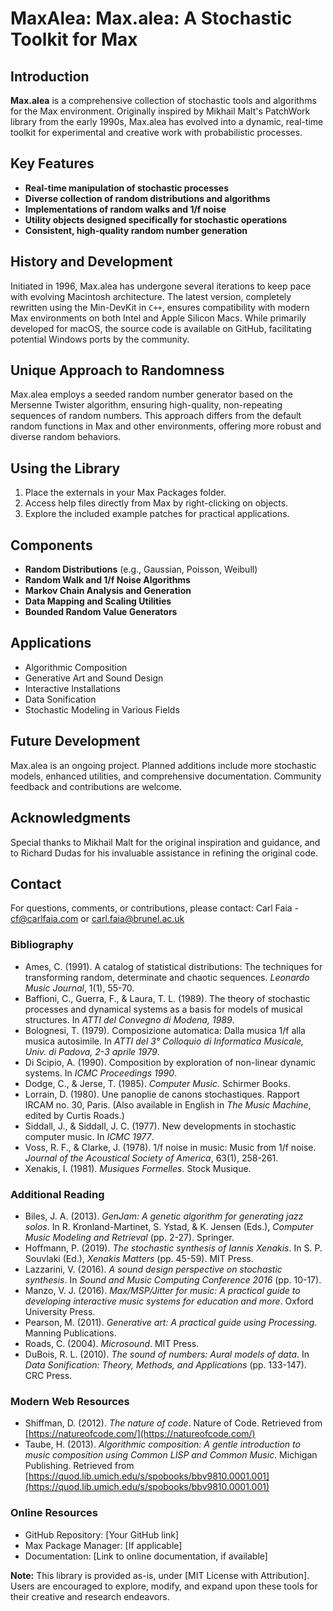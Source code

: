 # MaxAlea: Max.alea: A Stochastic Toolkit for Max


## Introduction

**Max.alea** is a comprehensive collection of stochastic tools and algorithms for the Max environment. Originally inspired by Mikhail Malt's PatchWork library from the early 1990s, Max.alea has evolved into a dynamic, real-time toolkit for experimental and creative work with probabilistic processes.

## Key Features

- **Real-time manipulation of stochastic processes**
- **Diverse collection of random distributions and algorithms**
- **Implementations of random walks and 1/f noise**
- **Utility objects designed specifically for stochastic operations**
- **Consistent, high-quality random number generation**

## History and Development

Initiated in 1996, Max.alea has undergone several iterations to keep pace with evolving Macintosh architecture. The latest version, completely rewritten using the Min-DevKit in `C++`, ensures compatibility with modern Max environments on both Intel and Apple Silicon Macs. While primarily developed for macOS, the source code is available on GitHub, facilitating potential Windows ports by the community.

## Unique Approach to Randomness

Max.alea employs a seeded random number generator based on the Mersenne Twister algorithm, ensuring high-quality, non-repeating sequences of random numbers. This approach differs from the default random functions in Max and other environments, offering more robust and diverse random behaviors.

## Using the Library

1. Place the externals in your Max Packages folder.
2. Access help files directly from Max by right-clicking on objects.
3. Explore the included example patches for practical applications.

## Components

- **Random Distributions** (e.g., Gaussian, Poisson, Weibull)
- **Random Walk and 1/f Noise Algorithms**
- **Markov Chain Analysis and Generation**
- **Data Mapping and Scaling Utilities**
- **Bounded Random Value Generators**

## Applications

- Algorithmic Composition
- Generative Art and Sound Design
- Interactive Installations
- Data Sonification
- Stochastic Modeling in Various Fields

## Future Development

Max.alea is an ongoing project. Planned additions include more stochastic models, enhanced utilities, and comprehensive documentation. Community feedback and contributions are welcome.

## Acknowledgments

Special thanks to Mikhail Malt for the original inspiration and guidance, and to Richard Dudas for his invaluable assistance in refining the original code.

## Contact

For questions, comments, or contributions, please contact:
Carl Faia - cf@carlfaia.com or carl.faia@brunel.ac.uk


### Bibliography

- Ames, C. (1991). A catalog of statistical distributions: The techniques for transforming random, determinate and chaotic sequences. *Leonardo Music Journal*, 1(1), 55-70.
- Baffioni, C., Guerra, F., & Laura, T. L. (1989). The theory of stochastic processes and dynamical systems as a basis for models of musical structures. In *ATTI del Convegno di Modena, 1989*.
- Bolognesi, T. (1979). Composizione automatica: Dalla musica 1/f alla musica autosimile. In *ATTI del 3° Colloquio di Informatica Musicale, Univ. di Padova, 2-3 aprile 1979*.
- Di Scipio, A. (1990). Composition by exploration of non-linear dynamic systems. In *ICMC Proceedings 1990*.
- Dodge, C., & Jerse, T. (1985). *Computer Music*. Schirmer Books.
- Lorrain, D. (1980). Une panoplie de canons stochastiques. Rapport IRCAM no. 30, Paris. (Also available in English in *The Music Machine*, edited by Curtis Roads.)
- Siddall, J., & Siddall, J. C. (1977). New developments in stochastic computer music. In *ICMC 1977*.
- Voss, R. F., & Clarke, J. (1978). 1/f noise in music: Music from 1/f noise. *Journal of the Acoustical Society of America*, 63(1), 258-261.
- Xenakis, I. (1981). *Musiques Formelles*. Stock Musique.

### Additional Reading 

- Biles, J. A. (2013). *GenJam: A genetic algorithm for generating jazz solos*. In R. Kronland-Martinet, S. Ystad, & K. Jensen (Eds.), *Computer Music Modeling and Retrieval* (pp. 2-27). Springer.
- Hoffmann, P. (2019). *The stochastic synthesis of Iannis Xenakis*. In S. P. Souvlaki (Ed.), *Xenakis Matters* (pp. 45-59). MIT Press.
- Lazzarini, V. (2016). *A sound design perspective on stochastic synthesis*. In *Sound and Music Computing Conference 2016* (pp. 10-17).
- Manzo, V. J. (2016). *Max/MSP/Jitter for music: A practical guide to developing interactive music systems for education and more*. Oxford University Press.
- Pearson, M. (2011). *Generative art: A practical guide using Processing*. Manning Publications.
- Roads, C. (2004). *Microsound*. MIT Press.
- DuBois, R. L. (2010). *The sound of numbers: Aural models of data*. In *Data Sonification: Theory, Methods, and Applications* (pp. 133-147). CRC Press.

### Modern Web Resources 
- Shiffman, D. (2012). *The nature of code*. Nature of Code. Retrieved from [https://natureofcode.com/](https://natureofcode.com/)
- Taube, H. (2013). *Algorithmic composition: A gentle introduction to music composition using Common LISP and Common Music*. Michigan Publishing. Retrieved from [https://quod.lib.umich.edu/s/spobooks/bbv9810.0001.001](https://quod.lib.umich.edu/s/spobooks/bbv9810.0001.001)

### Online Resources

- GitHub Repository: [Your GitHub link]
- Max Package Manager: [If applicable]
- Documentation: [Link to online documentation, if available]

**Note:** This library is provided as-is, under [MIT License with Attribution]. Users are encouraged to explore, modify, and expand upon these tools for their creative and research endeavors.
